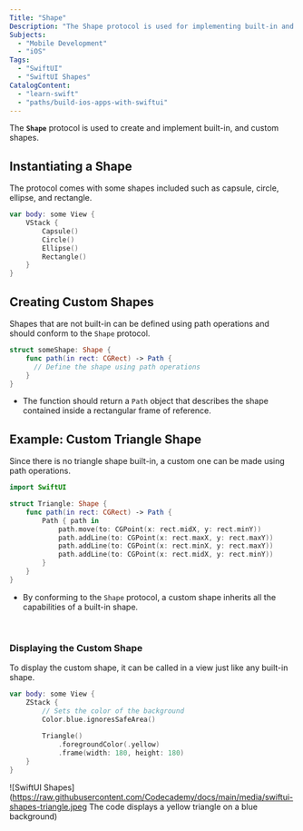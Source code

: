```yaml
---
Title: "Shape"
Description: "The Shape protocol is used for implementing built-in and custom shapes in a SwiftUI view."
Subjects:
  - "Mobile Development"
  - "iOS"
Tags:
  - "SwiftUI"
  - "SwiftUI Shapes"
CatalogContent:
  - "learn-swift"
  - "paths/build-ios-apps-with-swiftui"
---
```


The **`Shape`** protocol is used to create and implement built-in, and custom shapes.

## Instantiating a Shape

The protocol comes with some shapes included such as capsule, circle, ellipse, and rectangle.

```swift
var body: some View {
    VStack {
        Capsule()
        Circle()
        Ellipse()
        Rectangle()
    }
}
```

## Creating Custom Shapes

Shapes that are not built-in can be defined using path operations and should conform to the `Shape` protocol.

```swift
struct someShape: Shape {
    func path(in rect: CGRect) -> Path {
      // Define the shape using path operations
    }
}
```

- The function should return a `Path` object that describes the shape contained inside a rectangular frame of reference.

## Example: Custom Triangle Shape
Since there is no triangle shape built-in, a custom one can be made using path operations.

```swift
import SwiftUI

struct Triangle: Shape {
    func path(in rect: CGRect) -> Path {
        Path { path in
            path.move(to: CGPoint(x: rect.midX, y: rect.minY))
            path.addLine(to: CGPoint(x: rect.maxX, y: rect.maxY))
            path.addLine(to: CGPoint(x: rect.minX, y: rect.maxY))
            path.addLine(to: CGPoint(x: rect.midX, y: rect.minY))
        }
    }
}
```

- By conforming to the `Shape` protocol, a custom shape inherits all the capabilities of a built-in shape.
<br>

### Displaying the Custom Shape
To display the custom shape, it can be called in a view just like any built-in shape.

```swift
var body: some View {
    ZStack {
        // Sets the color of the background
        Color.blue.ignoresSafeArea()
            
        Triangle()
            .foregroundColor(.yellow)
            .frame(width: 180, height: 180)
    }
}
```
![SwiftUI Shapes](https://raw.githubusercontent.com/Codecademy/docs/main/media/swiftui-shapes-triangle.jpeg The code displays a yellow triangle on a blue background)
